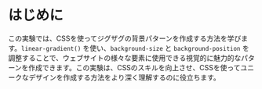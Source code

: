 # はじめに

この実験では、CSSを使ってジグザグの背景パターンを作成する方法を学びます。`linear-gradient()` を使い、`background-size` と `background-position` を調整することで、ウェブサイトの様々な要素に使用できる視覚的に魅力的なパターンを作成できます。この実験は、CSSのスキルを向上させ、CSSを使ってユニークなデザインを作成する方法をより深く理解するのに役立ちます。
